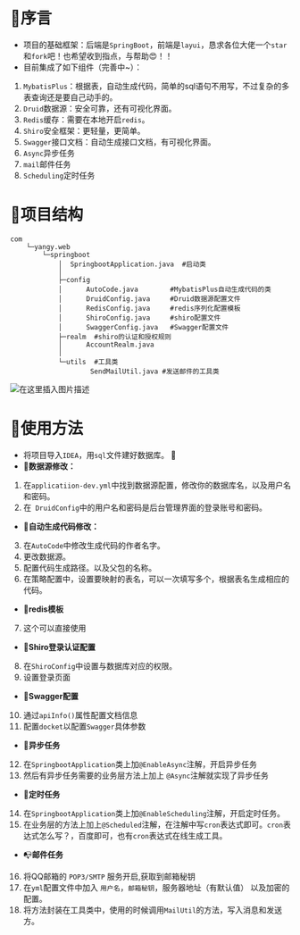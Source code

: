 # :floppy_disk:序言
- 项目的基础框架：后端是`SpringBoot`，前端是`layui`，恳求各位大佬一个`star`和`fork`吧！也希望收到指点，与帮助:heart_eyes:！！
- 目前集成了如下组件（完善中~）：
1. `MybatisPlus`：根据表，自动生成代码，简单的sql语句不用写，不过复杂的多表查询还是要自己动手的。
1. `Druid`数据源：安全可靠，还有可视化界面。
2. `Redis`缓存：需要在本地开启`redis`。
3. `Shiro`安全框架：更轻量，更简单。
4. `Swagger`接口文档：自动生成接口文档，有可视化界面。
5. `Async`异步任务
6. `mail`邮件任务
7. `Scheduling`定时任务


# :bookmark_tabs:项目结构

```
com
    └─yangy.web
        └─springboot
            │  SpringbootApplication.java  #启动类
            │
            ├─config
            │      AutoCode.java        #MybatisPlus自动生成代码的类
            │      DruidConfig.java     #Druid数据源配置文件
            │      RedisConfig.java     #redis序列化配置模板
            │      ShiroConfig.java     #shiro配置文件
            │      SwaggerConfig.java   #Swagger配置文件
            ├─realm  #shiro的认证和授权规则
            │      AccountRealm.java          
            │
            └─utils  #工具类
                    SendMailUtil.java #发送邮件的工具类
```

![在这里插入图片描述](https://img-blog.csdnimg.cn/20200722161439539.png?x-oss-process=image/watermark,type_ZmFuZ3poZW5naGVpdGk,shadow_10,text_aHR0cHM6Ly9ibG9nLmNzZG4ubmV0L3dlaXhpbl80NDg2MTM5OQ==,size_16,color_FFFFFF,t_70)


# :notebook_with_decorative_cover:使用方法
- 将项目导入`IDEA`，用`sql`文件建好数据库。 	:gift_heart:
-  :christmas_tree:**数据源修改：** 
1. 在`applicatiion-dev.yml`中找到数据源配置，修改你的数据库名，以及用户名和密码。
2. 在` DruidConfig`中的用户名和密码是后台管理界面的登录账号和密码。
-  :fax:**自动生成代码修改：**
3. 在`AutoCode`中修改生成代码的作者名字。
4. 更改数据源。
5. 配置代码生成路径。以及父包的名称。
6. 在策略配置中，设置要映射的表名，可以一次填写多个，根据表名生成相应的代码。
- :scroll:**redis模板**
7. 这个可以直接使用
- :bookmark_tabs:**Shiro登录认证配置**
8. 在`ShiroConfig`中设置与数据库对应的权限。
9. 设置登录页面 
- :horse_racing:**Swagger配置**
10. 通过`apiInfo()`属性配置文档信息
11. 配置`docket`以配置`Swagger`具体参数

- :birthday:**异步任务**
12. 在`SpringbootApplication`类上加`@EnableAsync`注解，开启异步任务
13. 然后有异步任务需要的业务层方法上加上 `@Async`注解就实现了异步任务

- :shaved_ice:**定时任务**
14.  在`SpringbootApplication`类上加`@EnableScheduling`注解，开启定时任务。
15. 在业务层的方法上加上`@Scheduled`注解，在注解中写`cron`表达式即可。`cron`表达式怎么写？，百度即可，也有`cron`表达式在线生成工具。

- :mailbox_with_no_mail:**邮件任务**
16. 将QQ邮箱的 `POP3/SMTP` 服务开启,获取到邮箱秘钥
18. 在`yml`配置文件中加入 `用户名`，`邮箱秘钥`，服务器地址（有默认值） 以及加密的配置。
19. 将方法封装在工具类中，使用的时候调用`MailUtil`的方法，写入消息和发送方。

